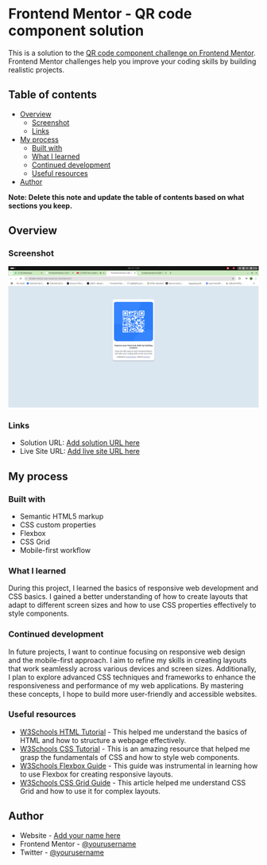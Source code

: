 # Frontend Mentor - QR code component solution

This is a solution to the [QR code component challenge on Frontend Mentor](https://www.frontendmentor.io/challenges/qr-code-component-iux_sIO_H). Frontend Mentor challenges help you improve your coding skills by building realistic projects. 

## Table of contents

- [Overview](#overview)
  - [Screenshot](#screenshot)
  - [Links](#links)
- [My process](#my-process)
  - [Built with](#built-with)
  - [What I learned](#what-i-learned)
  - [Continued development](#continued-development)
  - [Useful resources](#useful-resources)
- [Author](#author)

**Note: Delete this note and update the table of contents based on what sections you keep.**

## Overview

### Screenshot

![](./images/screenshot.png)

### Links

- Solution URL: [Add solution URL here](https://github.com/humphreyotieno1/QRCodeBasic.git)
- Live Site URL: [Add live site URL here](https://humphreyotieno1.github.io/QRCodeBasic/)

## My process

### Built with

- Semantic HTML5 markup
- CSS custom properties
- Flexbox
- CSS Grid
- Mobile-first workflow

### What I learned
During this project, I learned the basics of responsive web development and CSS basics. I gained a better understanding of how to create layouts that adapt to different screen sizes and how to use CSS properties effectively to style components.

### Continued development

In future projects, I want to continue focusing on responsive web design and the mobile-first approach. I aim to refine my skills in creating layouts that work seamlessly across various devices and screen sizes. Additionally, I plan to explore advanced CSS techniques and frameworks to enhance the responsiveness and performance of my web applications. By mastering these concepts, I hope to build more user-friendly and accessible websites.

### Useful resources
- [W3Schools HTML Tutorial](https://www.w3schools.com/html/) - This helped me understand the basics of HTML and how to structure a webpage effectively.
- [W3Schools CSS Tutorial](https://www.w3schools.com/css/) - This is an amazing resource that helped me grasp the fundamentals of CSS and how to style web components.
- [W3Schools Flexbox Guide](https://www.w3schools.com/css/css3_flexbox.asp) - This guide was instrumental in learning how to use Flexbox for creating responsive layouts.
- [W3Schools CSS Grid Guide](https://www.w3schools.com/css/css_grid.asp) - This article helped me understand CSS Grid and how to use it for complex layouts.

## Author

- Website - [Add your name here](https://humphrey-portfolio-rho.vercel.app/)
- Frontend Mentor - [@yourusername](https://www.frontendmentor.io/profile/humphreyotieno1)
- Twitter - [@yourusername](https://x.com/_Banta__)
